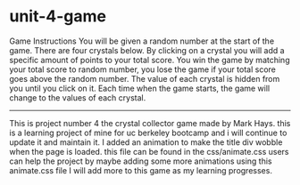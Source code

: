 # unit-4-game
Game Instructions
You will be given a random number at the start of the game.
There are four crystals below.  By clicking on a crystal you will add a specific amount of points to your total score.
You win the game by matching your total score to random number, you lose the game if your total score goes above the random number.
The value of each crystal is hidden from you until you click on it.	
Each time when the game starts, the game will change to the values of each crystal.
*******
This is project number 4 the crystal collector game made by Mark Hays.
this is a learning project of mine for uc berkeley bootcamp and i will continue to update it and maintain it. 
I added an animation to make the title div wobble when the page is loaded. 
this file can be found in the css/animate.css
users can help the project by maybe adding some more animations using this animate.css file
I will add more to this game as my learning progresses. 
